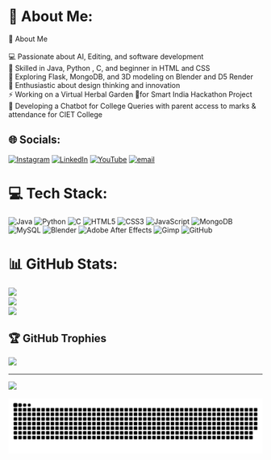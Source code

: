 # 💫 About Me:
🚀 About Me<br><br>    💻 Passionate about AI, Editing, and software development<br>    🔧 Skilled in Java, Python , C, and beginner in HTML and CSS<br>    🌱 Exploring Flask, MongoDB, and 3D modeling on Blender and D5 Render<br>    🎨 Enthusiastic about design thinking and innovation<br>    ⚡ Working on a Virtual Herbal Garden 🌿for Smart India Hackathon Project <br>    🤖 Developing a Chatbot for College Queries with parent access to marks & attendance for CIET College


## 🌐 Socials:
[![Instagram](https://img.shields.io/badge/Instagram-%23E4405F.svg?logo=Instagram&logoColor=white)](https://instagram.com/sanjaysivan_m.k) [![LinkedIn](https://img.shields.io/badge/LinkedIn-%230077B5.svg?logo=linkedin&logoColor=white)](https://linkedin.com/in/sanjay-m-3a1426307) [![YouTube](https://img.shields.io/badge/YouTube-%23FF0000.svg?logo=YouTube&logoColor=white)](https://youtube.com/https://youtube.com/@djbgm_2020?feature=shared) [![email](https://img.shields.io/badge/Email-D14836?logo=gmail&logoColor=white)](mailto:m.k.sanjaysivan@gmail.com) 

# 💻 Tech Stack:
![Java](https://img.shields.io/badge/java-%23ED8B00.svg?style=for-the-badge&logo=openjdk&logoColor=white) ![Python](https://img.shields.io/badge/python-3670A0?style=for-the-badge&logo=python&logoColor=ffdd54) ![C](https://img.shields.io/badge/c-%2300599C.svg?style=for-the-badge&logo=c&logoColor=white) ![HTML5](https://img.shields.io/badge/html5-%23E34F26.svg?style=for-the-badge&logo=html5&logoColor=white) ![CSS3](https://img.shields.io/badge/css3-%231572B6.svg?style=for-the-badge&logo=css3&logoColor=white) ![JavaScript](https://img.shields.io/badge/javascript-%23323330.svg?style=for-the-badge&logo=javascript&logoColor=%23F7DF1E) ![MongoDB](https://img.shields.io/badge/MongoDB-%234ea94b.svg?style=for-the-badge&logo=mongodb&logoColor=white) ![MySQL](https://img.shields.io/badge/mysql-4479A1.svg?style=for-the-badge&logo=mysql&logoColor=white) ![Blender](https://img.shields.io/badge/blender-%23F5792A.svg?style=for-the-badge&logo=blender&logoColor=white) ![Adobe After Effects](https://img.shields.io/badge/Adobe%20After%20Effects-9999FF.svg?style=for-the-badge&logo=Adobe%20After%20Effects&logoColor=white) ![Gimp](https://img.shields.io/badge/Gimp-657D8B?style=for-the-badge&logo=gimp&logoColor=FFFFFF) ![GitHub](https://img.shields.io/badge/github-%23121011.svg?style=for-the-badge&logo=github&logoColor=white)
# 📊 GitHub Stats:
![](https://github-readme-stats.vercel.app/api?username=SANJAYSIVAN&theme=dracula&hide_border=false&include_all_commits=false&count_private=true)<br/>
![](https://github-readme-streak-stats.herokuapp.com/?user=SANJAYSIVAN&theme=dracula&hide_border=false)<br/>
![](https://github-readme-stats.vercel.app/api/top-langs/?username=SANJAYSIVAN&theme=dracula&hide_border=false&include_all_commits=false&count_private=true&layout=compact)

## 🏆 GitHub Trophies
![](https://github-profile-trophy.vercel.app/?username=SANJAYSIVAN&theme=gruvbox&no-frame=false&no-bg=true&margin-w=4)

---
[![](https://visitcount.itsvg.in/api?id=SANJAYSIVAN&icon=0&color=0)](https://visitcount.itsvg.in)



<picture>
  <source media="(prefers-color-scheme: dark)" srcset="https://raw.githubusercontent.com/SANJAYSIVAN/SANJAYSIVAN/output/github-snake-dark.svg" />
  <source media="(prefers-color-scheme: light)" srcset="https://raw.githubusercontent.com/SANJAYSIVAN/SANJAYSIVAN/output/github-snake.svg" />
  <img alt="github-snake" src="https://raw.githubusercontent.com/SANJAYSIVAN/SANJAYSIVAN/output/github-snake.svg" />
</picture>
